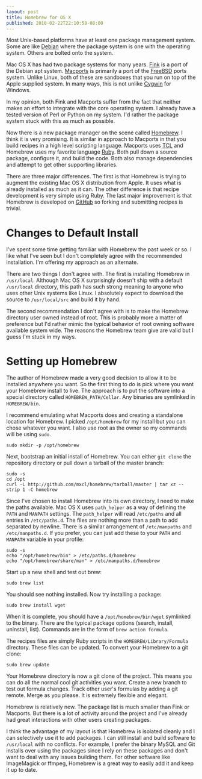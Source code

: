 ```yaml
--- 
layout: post
title: Homebrew for OS X
published: 2010-02-22T22:10:58-08:00
---
```


Most Unix-based platforms have at least one package management system. Some are like [Debian](http://debian.org) where the package system is one with the operating system. Others are bolted onto the system.

Mac OS X has had two package systems for many years. [Fink](http://www.finkproject.org) is a port of the Debian apt system. [Macports](http://www.macports.org) is primarily a port of the [FreeBSD](http://www.freebsd.org) ports system. Unlike Linux, both of these are sandboxes that you run on top of the Apple supplied system. In many ways, this is not unlike [Cygwin](http://www.cygwin.com) for Windows.

In my opinion, both Fink and Macports suffer from the fact that neither makes an effort to integrate with the core operating system. I already have a tested version of Perl or Python on my system. I'd rather the package system stuck with this as much as possible.

Now there is a new package manager on the scene called [Homebrew](http://github.com/mxcl/homebrew). I think it is very promising. It is similar in approach to Macports in that you build recipes in a high level scripting language. Macports uses [TCL](http://www.tcl.tk/) and Homebrew uses my favorite language [Ruby](http://ruby-lang.org). Both pull down a source package, configure it, and build the code. Both also manage dependencies and attempt to get other supporting libraries.

There are three major differences. The first is that Homebrew is trying to augment the existing Mac OS X distribution from Apple. It uses what is already installed as much as it can. The other difference is that recipe development is very simple using Ruby. The last major improvement is that Homebrew is developed on [GitHub](http://github.com) so forking and submitting recipes is trivial.

Changes to Default Install
==========================

I've spent some time getting familiar with Homebrew the past week or so. I like what I've seen but I don't completely agree with the recommended installation. I'm offering my approach as an alternate.

There are two things I don't agree with. The first is installing Homebrew in `/usr/local`. Although Mac OS X surprisingly doesn't ship with a default `/usr/local` directory, this path has such strong meaning to anyone who uses other Unix systems like Linux. I absolutely expect to download the source to `/usr/local/src` and build it by hand.

The second recommendation I don't agree with is to make the Homebrew directory user owned instead of root. This is probably more a matter of preference but I'd rather mimic the typical behavior of root owning software available system wide. The reasons the Homebrew team give are valid but I guess I'm stuck in my ways.

Setting up Homebrew
===================

The author of Homebrew made a very good decision to allow it to be installed anywhere you want. So the first thing to do is pick where you want your Homebrew install to live. The approach is to put the software into a special directory called `HOMEBREW_PATH/Cellar`. Any binaries are symlinked in `HOMEBREW/bin`.

I recommend emulating what Macports does and creating a standalone location for Homebrew. I picked `/opt/homebrew` for my install but you can chose whatever you want. I also use root as the owner so my commands will be using `sudo`.

	sudo mkdir -p /opt/homebrew
	
Next, bootstrap an initial install of Homebrew. You can either `git clone` the repository directory or pull down a tarball of the master branch:

	sudo -s
	cd /opt
	curl -L http://github.com/mxcl/homebrew/tarball/master | tar xz --strip 1 -C homebrew
	
Since I've chosen to install Homebrew into its own directory, I need to make the paths available. Mac OS X uses `path_helper` as a way of defining the `PATH` and `MANPATH` settings. The `path_helper` will read `/etc/paths` and all entries in `/etc/paths.d`. The files are nothing more than a path to add separated by newline. There is a similar arrangement of `/etc/manpaths` and `/etc/manpaths.d`. If you prefer, you can just add these to your `PATH` and `MANPATH` variable in your profile:

	sudo -s
	echo "/opt/homebrew/bin" > /etc/paths.d/homebrew
	echo "/opt/homebrew/share/man" > /etc/manpaths.d/homebrew
	
Start up a new shell and test out brew:

	sudo brew list
	
You should see nothing installed. Now try installing a package:

	sudo brew install wget

When it is complete, you should have a `/opt/homebrew/bin/wget` symlinked to the binary. There are the typical package options (search, install, uninstall, list). Commands are in the form of `brew action formula`.

The recipes files are simply Ruby scripts in the `HOMEBREW/Library/Formula` directory. These files can be updated. To convert your Homebrew to a git clone:

	sudo brew update

Your Homebrew directory is now a git clone of the project. This means you can do all the normal cool git activities you want. Create a new branch to test out formula changes. Track other user's formulas by adding a git remote. Merge as you please. It is extremely flexible and elegant.

Homebrew is relatively new. The package list is much smaller than Fink or Macports. But there is a lot of activity around the project and I've already had great interactions with other users creating packages.

I think the advantage of my layout is that Homebrew is isolated cleanly and I can selectively use it to add packages. I can still install and build software to `/usr/local` with no conflicts. For example, I prefer the binary MySQL and Git installs over using the packages since I rely on these packages and don't want to deal with any issues building them. For other software like ImageMagick or ffmpeg, Homebrew is a great way to easily add it and keep it up to date.

